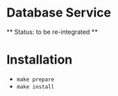 # Database Service

** Status: to be re-integrated **

# Installation
+ `make prepare`
+ `make install`